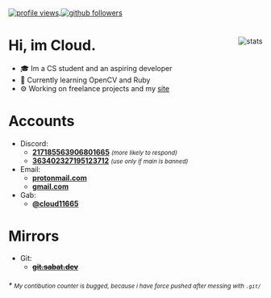 <div align="left">
    <a href="https://github.com/Cloud11665">
        <img alt="profile views" align="center" src="https://komarev.com/ghpvc/?username=Cloud11665&style=flat&color=brightgreen">
    </a>
    <a href="https://github.com/Cloud11665">
        <img alt="github followers" align="center" src="https://img.shields.io/github/followers/Cloud11665?style=social&label=Github&logo=github">
    </a>
</div>
<div>
    <img alt="stats" align="right" src="https://github-readme-stats.vercel.app/api?username=Cloud11665&count_private=true&show_icons=true&theme=gradient&bg_color=45,E76344,904E95&title_color=FFFFFF&text_color=FFFFFF&icon_color=FFFFFF">
    <h1>Hi, im Cloud.</h1>
    <ul>
        <li>🎓 Im a CS student and an aspiring developer</li>
        <li>📖 Currently learning OpenCV and Ruby</li>
        <li>⚙️ Working on freelance projects and my <a href="https://sabat.dev" title="sabat.dev">site</a></li>
    </ul>
</div>
<h1>Accounts</h1>
<ul>
    <li>
        Discord:
        <ul>
            <li><a href="https://discord.com/users/217185563906801665"><b>217185563906801665</b></a> <small><i>(more likely to respond)</i></small></li>
            <li><a href="https://discord.com/users/363402327195123712"><b>363402327195123712</b></a> <small><i>(use only if main is banned)</i></small></li>
        </ul>
    </li>
    <li>
        Email:
        <ul>
            <li><a href="mailto:cloud11665@protonmail.com"><b>protonmail.com</b></a></li>
            <li><a href="mailto:cloud11665@gmail.com"><b>gmail.com</b></a></li>
        </ul>
    </li>
    <li>
        Gab:
        <ul>
            <li><a href="https://gab.com/cloud11665"><b>@cloud11665</b></a></li>
        </ul>
    </li>
</ul>
<h1>Mirrors</h1>
<ul>
    <li>
        Git:
        <ul>
            <li><a href="https://git.sabat.dev"><b><strike>git.sabat.dev</strike></b></a></li>
        </ul>
    </li>
</ul>
<h6>* <small>My contibution counter is bugged, because i have force pushed after messing with <code>.git/</code></small></h6>